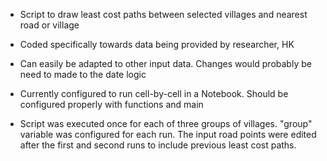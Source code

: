 - Script to draw least cost paths between selected villages and nearest road or village
- Coded specifically towards data being provided by researcher, HK
- Can easily be adapted to other input data. Changes would probably be need to made to the date logic
- Currently configured to run cell-by-cell in a Notebook. Should be configured properly with functions and main

- Script was executed once for each of three groups of villages. "group" variable was configured for each run. The input road points were edited after the first and second runs to include previous least cost paths. 
